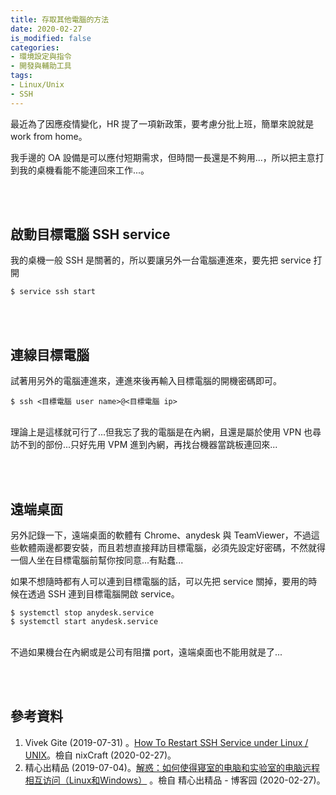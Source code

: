 ```yaml
---
title: 存取其他電腦的方法
date: 2020-02-27
is_modified: false
categories:
- 環境設定與指令
- 開發與輔助工具
tags:
- Linux/Unix
- SSH
--- 
```


最近為了因應疫情變化，HR 提了一項新政策，要考慮分批上班，簡單來說就是 <span class='highlighting'>work from home</span>。  
  
我手邊的 OA 設備是可以應付短期需求，但時間一長還是不夠用...，所以把主意打到我的桌機看能不能連回來工作...。

<!--more-->
<br><br> 

## 啟動目標電腦 SSH service
我的桌機一般 SSH 是關著的，所以要讓另外一台電腦連進來，要先把 service 打開

```shell
$ service ssh start
```

<br><br> 

## 連線目標電腦

試著用另外的電腦連進來，連進來後再輸入目標電腦的開機密碼即可。

```shell
$ ssh <目標電腦 user name>@<目標電腦 ip> 
```

<br> 理論上是這樣就可行了...但我忘了我的電腦是在內網，且還是屬於使用 VPN 也尋訪不到的部份...只好先用 VPM 進到內網，再找台機器當跳板連回來...

<br><br> 

## 遠端桌面

另外記錄一下，遠端桌面的軟體有 Chrome、anydesk 與 TeamViewer，不過這些軟體兩邊都要安裝，而且若想直接拜訪目標電腦，必須先設定好密碼，不然就得一個人坐在目標電腦前幫你按同意...有點蠢...

如果不想隨時都有人可以連到目標電腦的話，可以先把 service 關掉，要用的時候在透過 SSH 連到目標電腦開啟 service。

```shell
$ systemctl stop anydesk.service
$ systemctl start anydesk.service
```
 
 
<br> 不過如果機台在內網或是公司有阻擋 port，遠端桌面也不能用就是了...
 
<br><br> 

## 參考資料 
1. Vivek Gite (2019-07-31) 。[How To Restart SSH Service under Linux / UNIX](https://www.cyberciti.biz/faq/howto-restart-ssh/)。檢自 nixCraft  (2020-02-27)。
2. 精心出精品 (2019-07-04)。[解惑：如何使得寝室的电脑和实验室的电脑远程相互访问（Linux和Windows）](https://www.cnblogs.com/zyrblog/p/11133091.html) 。檢自 精心出精品 - 博客园 (2020-02-27)。
